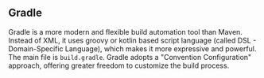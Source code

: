 ## Gradle

Gradle is a more modern and flexible build automation tool than Maven. Instead of XML, it uses groovy or kotlin based script language (called DSL - Domain-Specific Language), which makes it more expressive and powerful. The main file is `build.gradle`. Gradle adopts a "Convention Configuration" approach, offering greater freedom to customize the build process.